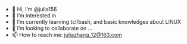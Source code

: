 - 👋 Hi, I’m @julia156
- 👀 I’m interested in 
- 🌱 I’m currently learning tcl/bash, and basic knowledges about LINUX
- 💞️ I’m looking to collaborate on ...
- 📫 How to reach me: juliazhang_12@163.com

<!---
julia156/julia156 is a ✨ special ✨ repository because its `README.md` (this file) appears on your GitHub profile.
You can click the Preview link to take a look at your changes.
--->

